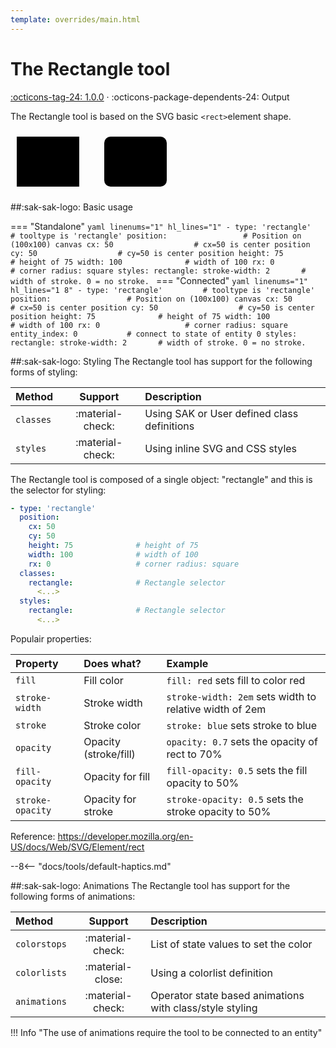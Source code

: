 ```yaml
---
template: overrides/main.html
---
```


[rectangle-tool support]: https://github.com/amoebelabs/swiss-army-knife/releases/tag/1.0.0
# The Rectangle tool
[:octicons-tag-24: 1.0.0][rectangle-tool support] ·
:octicons-package-dependents-24: Output

The Rectangle tool is based on the SVG basic `<rect>`element shape.

<svg viewBox="0 0 400 100" xmlns="http://www.w3.org/2000/svg" width="400px">
  <rect x="10" y="10" height="80" width="100" rx="0" fill="var(--md-primary-fg-color--light)" stroke="var(--md-primary-fg-color--dark)" stroke-width="2"/>
  <rect x="150" y="10"height="80" width="100" rx="10" fill="var(--md-primary-fg-color--light)" stroke="var(--md-primary-fg-color--dark)" stroke-width="2"/>
</svg>

##:sak-sak-logo: Basic usage

=== "Standalone"
    ```yaml linenums="1" hl_lines="1"
    - type: 'rectangle'         # tooltype is 'rectangle'
      position:                 # Position on (100x100) canvas
        cx: 50                  # cx=50 is center position
        cy: 50                  # cy=50 is center position
        height: 75              # height of 75
        width: 100              # width of 100
        rx: 0                   # corner radius: square
      styles:
        rectangle:
          stroke-width: 2       # width of stroke. 0 = no stroke.
    ```
=== "Connected"
    ```yaml linenums="1" hl_lines="1 8"
    - type: 'rectangle'         # tooltype is 'rectangle'
      position:                 # Position on (100x100) canvas
        cx: 50                  # cx=50 is center position
        cy: 50                  # cy=50 is center position
        height: 75              # height of 75
        width: 100              # width of 100
        rx: 0                   # corner radius: square
      entity_index: 0           # connect to state of entity 0
      styles:
        rectangle:
          stroke-width: 2       # width of stroke. 0 = no stroke.
    ```

##:sak-sak-logo: Styling
The Rectangle tool has support for the following forms of styling:

| Method       | Support          | Description            |
| :----------- | :--------------: | :-------------------- |
| `classes`    | :material-check: | Using SAK or User defined class definitions  |
| `styles`     | :material-check: | Using inline SVG and CSS styles |

The Rectangle tool is composed of a single object: "rectangle" and this is the selector for styling:
```yaml linenums="1"hl_lines="9 12"
- type: 'rectangle'
  position:
    cx: 50
    cy: 50
    height: 75              # height of 75
    width: 100              # width of 100
    rx: 0                   # corner radius: square
  classes:
    rectangle:              # Rectangle selector
      <...>
  styles:
    rectangle:              # Rectangle selector
      <...>
```
Populair properties:

| Property       | Does what?            | Example                                                 |
| :-------------- | :-------------------- | :------------------------------------------------------ |
| `fill`          | Fill color            | `fill: red` sets fill to color red |
| `stroke-width`  | Stroke width          | `stroke-width: 2em` sets width to relative width of 2em |
| `stroke`        | Stroke color          | `stroke: blue` sets stroke to blue |
| `opacity`       | Opacity (stroke/fill) | `opacity: 0.7` sets the opacity of rect to 70% |
| `fill-opacity`  | Opacity for fill      | `fill-opacity: 0.5` sets the fill opacity to 50% |
| `stroke-opacity`| Opacity for stroke    | `stroke-opacity: 0.5` sets the stroke opacity to 50% |

Reference: https://developer.mozilla.org/en-US/docs/Web/SVG/Element/rect

--8<-- "docs/tools/default-haptics.md"

##:sak-sak-logo: Animations
The Rectangle tool has support for the following forms of animations:

| Method       | Support          | Description            |
| :----------- | :--------------: | :-------------------- |
| `colorstops` | :material-check: | List of state values to set the color |
| `colorlists` | :material-close: | Using a colorlist definition |
| `animations` | :material-check: | Operator state based animations with class/style styling |

!!! Info "The use of animations require the tool to be connected to an entity"




